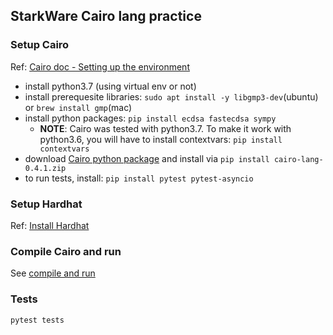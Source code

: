 ## StarkWare Cairo lang practice

### Setup Cairo
Ref: [Cairo doc - Setting up the environment](https://www.cairo-lang.org/docs/quickstart.html)

- install python3.7 (using virtual env or not)
- install prerequesite libraries: `sudo apt install -y libgmp3-dev`(ubuntu) or `brew install gmp`(mac)
- install python packages: `pip install ecdsa fastecdsa sympy`
    - **NOTE**: Cairo was tested with python3.7. To make it work with python3.6, you will have to install contextvars: `pip install contextvars`
- download [Cairo python package](https://github.com/starkware-libs/cairo-lang/releases/tag/v0.4.1) and install via `pip install cairo-lang-0.4.1.zip`
- to run tests, install: `pip install pytest pytest-asyncio`

### Setup Hardhat
Ref: [Install Hardhat](https://hardhat.org/getting-started/#installation)

### Compile Cairo and run
See [compile and run](compile_and_run.md)

### Tests
`pytest tests`